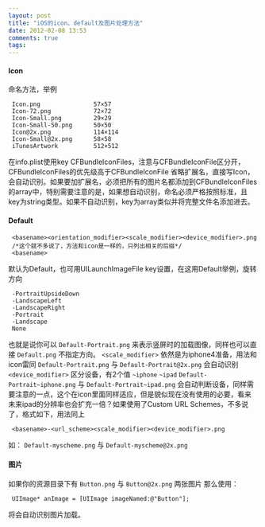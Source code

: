 ```yaml
---
layout: post
title: "iOS的icon、default及图片处理方法"
date: 2012-02-08 13:53
comments: true
tags: 
---
```


#### Icon

 命名方法，举例
```
 Icon.png				57×57
 Icon-72.png			72×72
 Icon-Small.png			29×29
 Icon-Small-50.png		50×50
 Icon@2x.png			114×114
 Icon-Small@2x.png		58×58
 iTunesArtwork			512×512
```
<!-- more -->
 在info.plist使用key CFBundleIconFiles，注意与CFBundleIconFile区分开，CFBundleIconFiles的优先级高于CFBundleIconFile 省略扩展名，直接写Icon，会自动识别。如果要加扩展名，必须把所有的图片名都添加到CFBundleIconFiles的array中，特别需要注意的是，如果想自动识别，命名必须严格按照标准，且key为string类型。如果不自动识别，key为array类似并将完整文件名添加进去。
 
#### Default
```
 <basename><orientation_modifier><scale_modifier><device_modifier>.png
 /*这个就不多说了，方法和icon是一样的，只列出相关的后缀*/
 <basename>
```

 默认为Default，也可用UILaunchImageFile key设置，在这用Default举例，旋转方向
```
 -PortraitUpsideDown
 -LandscapeLeft
 -LandscapeRight
 -Portrait
 -Landscape
 None
```
 也就是说你可以 `Default-Portrait.png` 来表示竖屏时的加载图像，同样也可以直接 `Default.png` 不指定方向。 `<scale_modifier>` 依然是为iphone4准备，用法和icon雷同
  `Default-Portrait.png` 与 `Default-Portrait@2x.png` 会自动识别 `<device_modifier>` 区分设备，有2个值 `~iphone` `~ipad` `Default-Portrait~iphone.png` 与 `Default-Portrait~ipad.png` 会自动判断设备，同样需要注意的一点，这个在icon里面同样适应，但是貌似现在没有使用的必要，看来未来ipad的分辨率也会扩充一倍？如果使用了Custom URL Schemes，不多说了，格式如下，用法同上
```
 <basename>-<url_scheme><scale_modifier><device_modifier>.png
```
 如： `Default-myscheme.png` 与 `Default-myscheme@2x.png`

#### 图片

 如果你的资源目录下有 `Button.png` 与 `Button@2x.png` 两张图片
 那么使用：
```
 UIImage* anImage = [UIImage imageNamed:@"Button"];
```
 将会自动识别图片加载。